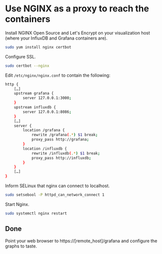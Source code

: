 # Use NGINX as a proxy to reach the containers

Install NGINX Open Source and Let's Encrypt on your visualization host (where your InfluxDB and Grafana containers are).

```bash
sudo yum install nginx certbot
```

Configure SSL.

```bash
sudo certbot --nginx
```

Edit `/etc/nginx/nginx.conf` to contain the following:

```bash
http {
    […]
    upstream grafana {
        server 127.0.0.1:3000;
    }
    upstream influxdb {
        server 127.0.0.1:8086;
    }
    […]
    server {
        location /grafana {
            rewrite /grafana(.*) $1 break;
            proxy_pass http://grafana;
        }
        location /influxdb {
            rewrite /influxdb(.*) $1 break;
            proxy_pass http://influxdb;
        }
    }
    […]
}
```

Inform SELinux that nginx can connect to localhost.

```bash
sudo setsebool -P httpd_can_network_connect 1
```

Start Nginx.

```bash
sudo systemctl nginx restart
```

## Done

Point your web browser to https://[remote_host]/grafana and configure the graphs to taste.
